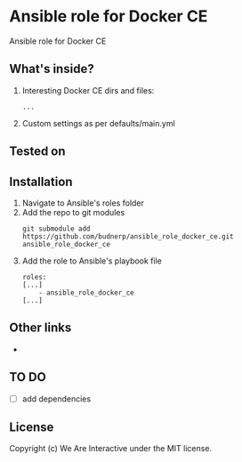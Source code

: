 # Ansible role for Docker CE
Ansible role for Docker CE

## What's inside?
1. Interesting Docker CE dirs and files: 
    ```
    ...
    ```
2. Custom settings as per defaults/main.yml
   
## Tested on

## Installation
1. Navigate to Ansible's roles folder
2. Add the repo to git modules
    ```
    git submodule add https://github.com/budnerp/ansible_role_docker_ce.git ansible_role_docker_ce
    ```
3. Add the role to Ansible's playbook file
    ```    
    roles:
    [...]
        - ansible_role_docker_ce
    [...]
    ```

## Other links
- 

## TO DO
-[ ] add dependencies 

## License
Copyright (c) We Are Interactive under the MIT license.